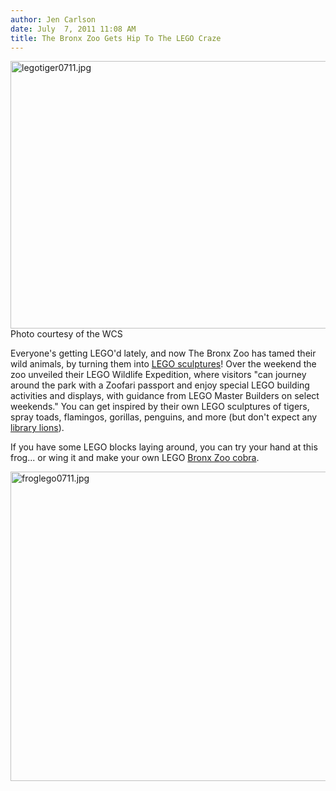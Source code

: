 ```yaml
---
author: Jen Carlson
date: July  7, 2011 11:08 AM
title: The Bronx Zoo Gets Hip To The LEGO Craze
---
```


<p><span class="mt-enclosure mt-enclosure-image" style="display: inline;"> <img alt="legotiger0711.jpg" src="https://web.archive.org/web/20110708140651im_/http://gothamist.com/attachments/arts_jen/legotiger0711.jpg" width="640" height="428" class="image-none"> </span><br>
<span class="photo_caption">Photo courtesy of the WCS</span></p>

<p>Everyone&apos;s getting LEGO&apos;d lately, and now The Bronx Zoo has tamed their wild animals, by turning them into <a href="https://web.archive.org/web/20110708140651/http://www.bronxzoo.com/plan-your-trip/events-calendar/zoofari.aspx">LEGO sculptures</a>! Over the weekend the zoo unveiled their LEGO Wildlife Expedition, where visitors &quot;can journey around the park with a Zoofari passport and enjoy special LEGO building activities and displays, with guidance from LEGO Master Builders on select weekends.&quot; You can get inspired by their own LEGO sculptures of tigers, spray toads, flamingos, gorillas, penguins, and more (but don&apos;t expect any <a href="https://web.archive.org/web/20110708140651/http://gothamist.com/2011/05/21/nypls_lions.php">library lions</a>). </p>

<p>If you have some LEGO blocks laying around, you can try your hand at this frog... or wing it and make your own LEGO <a href="https://web.archive.org/web/20110708140651/http://gothamist.com/2011/03/27/anyone_seen_the_bronx_zoos_cobra.php">Bronx Zoo cobra</a>.</p>

<p><span class="mt-enclosure mt-enclosure-image" style="display: inline;"> <img alt="froglego0711.jpg" src="https://web.archive.org/web/20110708140651im_/http://gothamist.com/attachments/arts_jen/froglego0711.jpg" width="640" height="495" class="image-none"> </span></p>